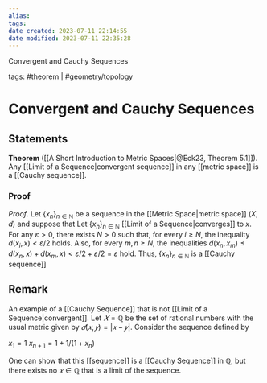 ```yaml
---
alias:
tags: 
date created: 2023-07-11 22:14:55
date modified: 2023-07-11 22:35:28
---
```


Convergent and Cauchy Sequences

tags: #theorem | #geometry/topology

# Convergent and Cauchy Sequences

## Statements

**Theorem** ([[A Short Introduction to Metric Spaces|@Eck23, Theorem 5.1]]). Any [[Limit of a Sequence|convergent sequence]] in any [[metric space]] is a [[Cauchy sequence]].

### Proof

_Proof_. Let $\{x_n\}_{n\in\mathbb{N}}$ be a sequence in the [[Metric Space|metric space]] $(X,d)$ and suppose that Let $\{x_n\}_{n\in\mathbb{N}}$ [[Limit of a Sequence|converges]] to $x$. For any $\varepsilon>0$, there exists $N>0$ such that, for every $i\geq N$, the inequality $d(x_i,x)<\varepsilon/2$ holds. Also, for every $m,n\geq N$, the inequalities $d(x_n,x_m)\leq d(x_n,x)+d(x_m,x)<\varepsilon/2 + \varepsilon/2=\varepsilon$ hold. Thus, $\{x_n\}_{n\in\mathbb{N}}$ is a [[Cauchy sequence]]

## Remark

An example of a [[Cauchy Sequence]] that is not [[Limit of a Sequence|convergent]]. Let $𝑋=\mathbb{Q}$ be the set of rational numbers with the usual metric given by $𝑑(𝑥,𝑦)=|𝑥−𝑦|$. Consider the sequence defined by

$x_1=1$
$x_{n+1}=1+1/(1+x_n)$

One can show that this [[sequence]] is a [[Cauchy Sequence]] in $\mathbb{Q}$, but there exists no $𝑥\in \mathbb{ℚ}$ that is a limit of the sequence.